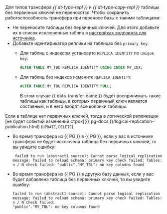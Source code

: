 Для типов трансфера _{{ dt-type-repl }}_ и _{{ dt-type-copy-repl }}_ таблицы без первичных ключей не переносятся. Чтобы сохранить работоспособность трансфера при переносе базы с такими таблицами:

* Не переносите таблицы без первичных ключей. Для этого добавьте их в список исключенных таблиц в [настройках эндпоинта для источника](../../data-transfer/operations/endpoint/source/postgresql.md#additional-settings.md).
* Добавьте идентификатор реплики на таблицах без `primary key`:
    * Для таблиц с индексом установите `REPLICA IDENTITY` по `unique key`:

        ```sql
        ALTER TABLE MY_TBL REPLICA IDENTITY USING INDEX MY_IDX;
        ```

    * Для таблиц без индекса измените `REPLICA IDENTITY`:

        ```sql
        ALTER TABLE MY_TBL REPLICA IDENTITY FULL;
        ```
      В этом случае {{ data-transfer-name }} будет воспринимать такие таблицы как таблицы, в которых первичный ключ является составным, и в него входят все колонки таблицы.

Если в таблице нет первичных ключей, тогда в логической репликации [не будет событий изменений строк]({{ pg-docs }}/logical-replication-publication.html) (`UPDATE`, `DELETE`).

* Во время трансфера из {{ PG }} в {{ PG }}, если у вас в источнике трансфера не будет исключена таблица без первичных ключей, то вы увидите ошибку: 

   ```text
    failed to run (abstract1 source): Cannot parse logical replication message: failed to reload schema: primary key check failed: Tables: n / N check failed: "public"."MY_TBL": no key columns found
    ```

 * Во время трансфера из {{ PG }} в другую базу данных, если у вас будет добавлена таблица без первичных ключей, то вы увидите ошибку:

   ```text
   failed to run (abstract1 source): Cannot parse logical replication message: failed to reload schema: primary key check failed: Tables: n / N check failed:
   "public"."MY_TBL": no key columns found
   ``` 